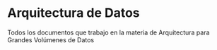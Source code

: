 # Arquitectura de Datos

Todos los documentos que trabajo en la materia de Arquitectura para Grandes Volúmenes de Datos
